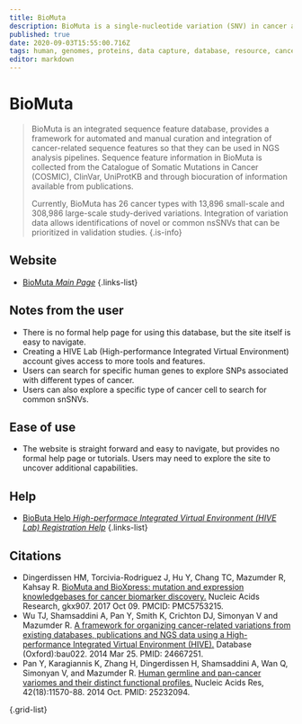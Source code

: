 ```yaml
---
title: BioMuta
description: BioMuta is a single-nucleotide variation (SNV) in cancer and disease association database where variations are mapped to genomes and RefSeq nucleotide entries, and unified through UniProtKB/Swiss-Prot positional coordinates.
published: true
date: 2020-09-03T15:55:00.716Z
tags: human, genomes, proteins, data capture, database, resource, cancer, browser, data visualization, data export, eukaryota, curated, phenotype, mutant
editor: markdown
---
```


# BioMuta

>  BioMuta is an integrated sequence feature database, provides a framework for automated and manual curation and integration of cancer-related sequence features so that they can be used in NGS analysis pipelines. Sequence feature information in BioMuta is collected from the Catalogue of Somatic Mutations in Cancer (COSMIC), ClinVar, UniProtKB and through biocuration of information available from publications.
>
> Currently, BioMuta has 26 cancer types with 13,896 small-scale and 308,986 large-scale study-derived variations. Integration of variation data allows identifications of novel or common nsSNVs that can be prioritized in validation studies.
{.is-info}

 

## Website 

- [BioMuta *Main Page*](https://hive.biochemistry.gwu.edu/biomuta/about)
 {.links-list}


## Notes from the user

- There is no formal help page for using this database, but the site itself is easy to navigate. 
- Creating a HIVE Lab (High-performance Integrated Virtual Environment) account gives access to more tools and features. 
- Users can search for specific human genes to explore SNPs associated with different types of cancer. 
- Users can also explore a specific type of cancer cell to search for common snSNVs.

## Ease of use

- The website is straight forward and easy to navigate, but provides no formal help page or tutorials. Users may need to explore the site to uncover additional capabilities. 

## Help

- [BioButa Help *High-performace Integrated Virtual Environment (HIVE Lab) Registration Help*](https://hive.biochemistry.gwu.edu/sitehelp)
{.links-list}

## Citations

- Dingerdissen HM, Torcivia-Rodriguez J, Hu Y, Chang TC, Mazumder R, Kahsay R. [BioMuta and BioXpress: mutation and expression knowledgebases for cancer biomarker discovery.](https://academic.oup.com/nar/article/46/D1/D1128/4372542) Nucleic Acids Research, gkx907. 2017 Oct 09. PMCID: PMC5753215.
-	Wu TJ, Shamsaddini A, Pan Y, Smith K, Crichton DJ, Simonyan V and Mazumder R. [A framework for organizing cancer-related variations from existing databases, publications and NGS data using a High-performance Integrated Virtual Environment (HIVE).](https://academic.oup.com/database/article/doi/10.1093/database/bau022/2633841) Database (Oxford):bau022. 2014 Mar 25. PMID: 24667251.
-	Pan Y, Karagiannis K, Zhang H, Dingerdissen H, Shamsaddini A, Wan Q, Simonyan V, and Mazumder R. [Human germline and pan-cancer variomes and their distinct functional profiles.](https://academic.oup.com/nar/article/42/18/11570/2434673) Nucleic Acids Res, 42(18):11570-88. 2014 Oct. PMID: 25232094.

{.grid-list}



